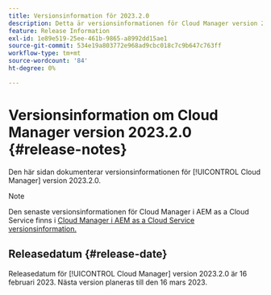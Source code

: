 ```yaml
---
title: Versionsinformation för 2023.2.0
description: Detta är versionsinformationen för Cloud Manager version 2023.2.0.
feature: Release Information
exl-id: 1e89e519-25ee-461b-9865-a8992dd15ae1
source-git-commit: 534e19a803772e968ad9cbc018c7c9b647c763ff
workflow-type: tm+mt
source-wordcount: '84'
ht-degree: 0%

---
```


# Versionsinformation om Cloud Manager version 2023.2.0 {#release-notes}

Den här sidan dokumenterar versionsinformationen för [!UICONTROL Cloud Manager] version 2023.2.0.

>[!NOTE]
>
>Den senaste versionsinformationen för Cloud Manager i AEM as a Cloud Service finns i [Cloud Manager i AEM as a Cloud Service versionsinformation.](https://experienceleague.adobe.com/docs/experience-manager-cloud-service/content/implementing/using-cloud-manager/release-notes-cloud-manager/release-notes-cm-current.html)

## Releasedatum {#release-date}

Releasedatum för [!UICONTROL Cloud Manager] version 2023.2.0 är 16 februari 2023. Nästa version planeras till den 16 mars 2023.
